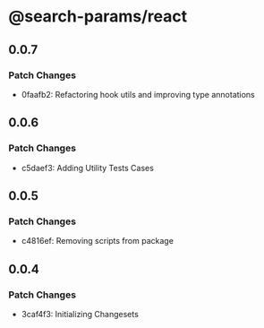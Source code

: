 # @search-params/react

## 0.0.7

### Patch Changes

- 0faafb2: Refactoring hook utils and improving type annotations

## 0.0.6

### Patch Changes

- c5daef3: Adding Utility Tests Cases

## 0.0.5

### Patch Changes

- c4816ef: Removing scripts from package

## 0.0.4

### Patch Changes

- 3caf4f3: Initializing Changesets
